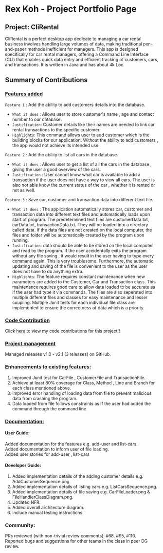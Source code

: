 # Rex Koh - Project Portfolio Page

## Project: CliRental

CliRental is a perfect desktop app dedicate to managing a car rental business involves handling large volumes
of data, making traditional pen-and-paper methods inefficient for managers. This app is designed specifically for car
rental managers, offering a Command Line Interface (CLI) that enables quick data entry and efficient tracking of
customers, cars, and transactions. It is written in Java and has about 4k Loc.

## Summary of Contributions

### <u>Features added</u>

`Feature 1` : Add the ability to add customers details into the database.

* `What it does` : Allows user to store customer's name , age and contact number to our database.
* `Justification`: Customer details like their names are needed to link car rental transactions to the specific customer.
* `Highlights`: This command allows user to add customer which is the building blocks for our application. Without the 
ability to add customers , the app would not achieve its intended use.

`Feature 2` : Add the ability to list all cars in the database.

* `What it does` : Allows user to get a list of all the cars in the database , giving the user a 
good overview of the cars.
* `Justification` : User cannot know what car is available to add a transaction if the user does not have a way to view 
all cars. The user is also not able know the current status of the car , whether it is rented or not as well.

`Feature 3` : Save car, customer and transaction data into different text file.

* `What it does` : The application automatically stores car, customer and transaction data into different text files and 
automatically loads upon start of program. The predetermined text files are customerData.txt, carData.txt,
transactionData.txt. They will be loaded into a directory called data. If the data files are not created on the local
computer, the files and folder will be automatically created by the program upon running.
* `Justification`: data should be able to be stored on the local computer and read by the program. If the user 
accidentally exits the program without any file saving , it would result in the user having to type every command again.
This is very troublesome. Furthermore, the automatic updating and saving of the file is convenient to the user as the 
user does not have to do anything extra. 
* `Highlights`: The feature requires constant maintenance when new parameters are added to the Customer, Car and 
Transaction class. This maintenance requires good care to allow data loaded to be accurate as if the user had type it 
via commands. The files are also seperated into multiple different files and classes for easy maintenance and lesser 
coupling. Multiple Junit tests for each individual file class are implemented to ensure the correctness of data which 
is a priority.

### <u>Code Contribution</u>

Click [here](https://nus-cs2113-ay2425s1.github.io/tp-dashboard/?search=rexkoh425&breakdown=true)
to view my code contributions for this project!!

### <u>Project management</u>

Managed releases v1.0 - v2.1 (3 releases) on GitHub.<br>

### <u>Enhancements to existing features:</u>

1) Improved Junit test for CarFile , CustomerFile and TransactionFile. <br>
2) Achieve at least 80% coverage for Class, Method , Line and Branch for each class mentioned above.<br>
3) Improved error handling of loading data from file to prevent malicious data from crashing the program.<br>
4) Data loaded from file follows constraints as if the user had added the command through the command line.<br>

### <u>Documentation:</u>
#### User Guide:
Added documentation for the features e.g. add-user and list-cars.<br>
Added documentation to inform user of file loading.<br>
Added user stories for add-user , list-cars<br>

#### Developer Guide:
1) Added implementation details of the adding customer details e.g. AddCustomerSequence.png.<br>
2) Added implementation details of listing cars e.g. ListCarsSequence.png.<br>
3) Added implementation details of file saving e.g. CarFileLoader.png & FileHandlerClassDiagram.png.<br>
4) Updated NFR.<br>
5) Added overall architecture diagram.<br>
6) Include manual testing instructions.<br>

### Community:
PRs reviewed (with non-trivial review comments): #68, #95, #110.<br>
Reported bugs and suggestions for other teams in the class in peer DG review.<br>
